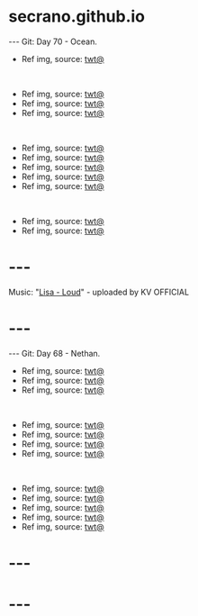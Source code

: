 # secrano.github.io

--- Git: Day 70 - Ocean.

- Ref img, source: [twt@](https://www.youtube.com/watch?v=eipMD3lALXU)

<br/>

- Ref img, source: [twt@](https://x.com/vinstar66/status/1816143486627856444)
- Ref img, source: [twt@](https://x.com/_B___S/status/1816237252730875969)
- Ref img, source: [twt@](https://x.com/KingAvery64/status/1815848377558409544)

<br/>

- Ref img, source: [twt@](https://x.com/Yoda4ever/status/1816106067144921491)
- Ref img, source: [twt@](https://x.com/buitengebieden/status/1816236645420785668)
- Ref img, source: [twt@](https://x.com/ironmouse/status/1816274398531441068)
- Ref img, source: [twt@](https://x.com/__c_9/status/1816392047236170065)
- Ref img, source: [twt@](https://x.com/PostsOfCats/status/1816304317084606520)

<br/>

- Ref img, source: [twt@](https://x.com/OTKnetwork/status/1816228206527013124)
- Ref img, source: [twt@](https://x.com/weirddalle/status/1815903975591534602)

# ---
Music: "[Lisa - Loud](https://www.youtube.com/watch?v=D0B8bNshpyw)" - uploaded by KV OFFICIAL
# ---

--- Git: Day 68 - Nethan.

- Ref img, source: [twt@](https://x.com/Yoda4ever/status/1815939459394986054)
- Ref img, source: [twt@](https://x.com/CensoredMen/status/1816179977425150139)
- Ref img, source: [twt@](https://x.com/lenasekai/status/1816170971000090711)

<br/>

- Ref img, source: [twt@](https://x.com/AMAZlNGNATURE/status/1816062127120990522)
- Ref img, source: [twt@](https://x.com/DramaAlert/status/1816176604726604111)
- Ref img, source: [twt@](https://x.com/rogerlmaoo/status/1811041865430675853)
- Ref img, source: [twt@](https://x.com/AMAZlNGNATURE/status/1815933598609838321)

<br/>

- Ref img, source: [twt@](https://x.com/artkailin/status/1815790526148514085)
- Ref img, source: [twt@](https://x.com/draggles/status/1816130580666540116)
- Ref img, source: [twt@](https://x.com/rogerlmaoo/status/1814824929583636843)
- Ref img, source: [twt@](https://x.com/historyinmemes/status/1815617840101359945)
- Ref img, source: [twt@](https://x.com/TopGyaru/status/1816141395268084190)

# ---
# ---
